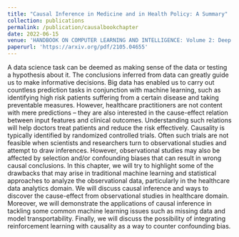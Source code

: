 ```yaml
---
title: "Causal Inference in Medicine and in Health Policy: A Summary"
collection: publications
permalink: /publication/causalbookchapter
date: 2022-06-15
venue: 'HANDBOOK ON COMPUTER LEARNING AND INTELLIGENCE: Volume 2: Deep Learning, Intelligent Control and Evolutionary Computation (page 263-302)'
paperurl: 'https://arxiv.org/pdf/2105.04655'
---
```

A data science task can be deemed as making sense of the data or testing a hypothesis about it. The conclusions inferred from data can greatly guide us to make informative decisions. Big data has enabled us to carry out countless prediction tasks in conjunction with machine learning, such as identifying high risk patients suffering from a certain disease and taking preventable measures. However, healthcare practitioners are not content with mere predictions – they are also interested in the cause-effect relation between input features and clinical outcomes. Understanding such relations will help doctors treat patients and reduce the risk effectively. Causality is typically identified by randomized controlled trials. Often such trials are not feasible when scientists and researchers turn to observational studies and attempt to draw inferences. However, observational studies may also be affected by selection and/or confounding biases that can result in wrong causal conclusions. In this chapter, we will try to highlight some of the drawbacks that may arise in traditional machine learning and statistical approaches to analyze the observational data, particularly in the healthcare data analytics domain. We will discuss causal inference and ways to discover the cause-effect from observational studies in healthcare domain. Moreover, we will demonstrate the applications of causal inference in tackling some common machine learning issues such as missing data and model transportability. Finally, we will discuss the possibility of integrating reinforcement learning with causality as a way to counter confounding bias.
